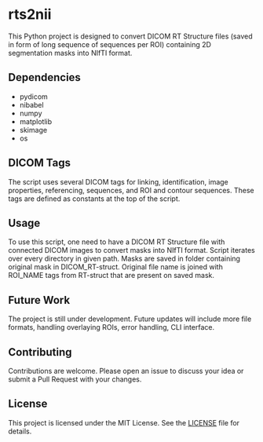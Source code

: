 # rts2nii

This Python project is designed to convert DICOM RT Structure files (saved in form of long sequence of sequences per ROI) containing 2D segmentation masks into NIfTI format.

## Dependencies

- pydicom
- nibabel
- numpy
- matplotlib
- skimage
- os

## DICOM Tags

The script uses several DICOM tags for linking, identification, image properties, referencing, sequences, and ROI and contour sequences. These tags are defined as constants at the top of the script.

## Usage

To use this script, one need to have a DICOM RT Structure file with connected DICOM images to convert masks into NIfTI format. Script iterates over every directory in given path. Masks are saved in folder containing original mask in DICOM_RT-struct. Original file name is joined with ROI_NAME tags from RT-struct that are present on saved mask.

## Future Work

The project is still under development. Future updates will include more file formats, handling overlaying ROIs, error handling, CLI interface.

## Contributing

Contributions are welcome. Please open an issue to discuss your idea or submit a Pull Request with your changes.

## License

This project is licensed under the MIT License. See the [LICENSE](https://github.com/xkuubix/rts2nii/blob/main/LICENSE) file for details.
